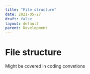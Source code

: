 ```yaml
---
title: "File structure"
date: 2021-05-27
draft: false
layout: default
parent: Development
---
```


# File structure

Might be covered in coding convetions